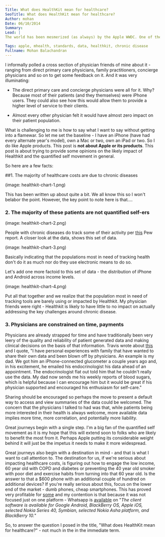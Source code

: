 ```yaml
---
Title: What does HealthKit mean for healthcare?
SeoTitle: What does HealthKit mean for healthcare?
Author: mohan
Date: 06/10/2014
Summary: 
Lead: |
The world has been mesmerized (as always) by the Apple WWDC. One of the areas which is generating a lot of interest and excitement is Healthkit. Heck, we [wrote](https://catalyze.io/blog/what-does-healthkit-mean-for-mobile-app-developers/) about it as well.  Healthkit's [website](https://developer.apple.com/healthkit/) describes it as something that "*allows apps that provide health and fitness services to share their data with the new Health app and with each other. A user’s health information is stored in a centralized and secure location and the user decides which data should be shared with your app.*"  Words like "game changing" and "revolutionary" are being thrown around. But I'm not so sure if those are the words I would use.

Tags: apple, mhealth, standards, data, healthkit, chronic disease
Fullname: Mohan Balachandran
---
```

I informally polled a cross section of physician friends of mine about it - ranging from direct primary care physicians, family practitioners, concierge physicians and so on to get some feedback on it. And it was very illuminating:

- The direct primary care and concierge physicians were all for it. Why? Because most of their patients (and they themselves) were iPhone users. They could also see how this would allow them to provide a higher level of service to their clients.

- Almost every other physician felt it would have almost zero impact on their patient population.

What is challenging to me is how to say what I want to say without getting into a flamewar. So let me set the baseline - I have an iPhone (have had every alternate year's model), own a Mac or two, own an iPad or two. So I do like Apple products. This post is **not about Apple or its products**. This post is about trying to provide some opinions on the likely impact of Healthkit and the quantified self movement in general.

So here are a few facts:

##1. The majority of healthcare costs are due to chronic diseases

(image: healthkit-chart-1.png)

This has been written up about quite a bit. We all know this so I won't belabor the point. However, the key point to note here is that....

### 2. The majority of these patients are not quantified self-ers

(image: healthkit-chart-2.png)

People with chronic diseases do track some of their activity per [this](http://www.pewinternet.org/2013/01/28/tracking-for-health/) Pew report. A closer look at the data, shows this set of data.

(image: healthkit-chart-3.png)

Basically indicating that the populations most in need of tracking health don't do it as much nor do they use electronic means to do so.

Let's add one more factoid to this set of data - the distribution of iPhone and Android across income levels.

(image: healthkit-chart-4.png)

Put all that together and we realize that the population most in need of tracking tools are barely using or impacted by Healthkit. My physician friends were right - Healthkit is likely to have little to no impact on actually addressing the key challenges around chronic disease.

### 3. Physicians are constrained on time, payments

Physicians are already strapped for time and have traditionally been very leery of the quality and reliability of patient generated data and making clinical decisions on the basis of that information. Travis wrote about [this](https://catalyze.io/blog/lets-encourage-secure-sharing-of-health-data/) and I quote,  "I have personal experiences with family that have wanted to share their own data and been blown off by physicians. An example is my dad. We got him an iPhone-connected glucometer a couple years ago and, in his excitement, he emailed his endocrinologist his data ahead of an appointment. The endocrinologist flat out told him that he couldn't really use the data. My dad now sends me his weekly reports of blood sugars, which is helpful because I can encourage him but it would be great if his physician supported and encouraged his enthusiasm for self-care."

Sharing should be encouraged so perhaps the move to present a default way to access and view summaries of the data could be welcomed. The concern that the physicians I talked to had was that, while patients being more interested in their health is always welcome, more available data implies more time, more correlation, and potentially more liability.

Great journeys begin with a single step. I'm a big fan of the quantified self movement as it is my hope that this will extend soon to folks who are likely to benefit the most from it. Perhaps Apple putting its considerable weight behind it will just be the impetus it needs to make it more widespread.

Great journeys also begin with a destination in mind - and that is what I want to call attention to. The destination for us, if we're serious about impacting healthcare costs, is figuring out how to engage the low income, 60 year old with COPD and diabetes or preventing the 40 year old smoker with poor diet and exercise habits from turning into that 60 year old. Is the answer to that a $600 phone with an additional couple of hundred on additional devices? If you're really serious about this, focus on the lower end of the market - dumb phones, cheap smartphones. This has proved very profitable for [some](http://techcrunch.com/2014/02/19/facebook-buying-whatsapp-for-16b-in-cash-and-stock-plus-3b-in-rsus/) and my contention is that because it was not focused just on one platform - Whatsapp is [available](http://en.wikipedia.org/wiki/WhatsApp) on "*The client software is available for Google Android, BlackBerry OS, Apple iOS, selected Nokia Series 40, Symbian, selected Nokia Asha platform, and BlackBerry 10.*"

So, to answer the question I posed in the title, "What does HealthKit mean for healthcare?" - not much in the in the immediate term.

